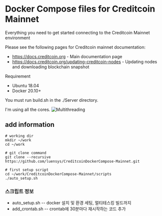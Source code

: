 # Docker Compose files for Creditcoin Mainnet

Everything you need to get started connecting to the Creditcoin Mainnet environment

Please see the following pages for Creditcoin mainnet documentation:

- https://docs.creditcoin.org - Main documentation page
- https://docs.creditcoin.org/updating-creditcoin-nodes - Updating nodes and downloading blockchain snapshot

Requirement

- Ubuntu 18.04
- Docker 20.10+

You must run build.sh in the ./Server directory.

I'm using all the cores.
![Multithreading](https://user-images.githubusercontent.com/19469291/128811623-c0c66a92-8150-455a-b3a6-e6cd96adb0d3.png)

## add information

```
# working dir
mkdir ~/work
cd ~/work

# git clone command
git clone --recursive https://github.com/luensys/CreditcoinDockerCompose-Mainnet.git

# first setup script
cd ~/work/CreditcoinDockerCompose-Mainnet/scripts
./auto_setup.sh

```

### 스크립트 정보

- auto_setup.sh
  -- docker 설치 및 환경 세팅, 멀티테스킹 빌드까지
- add_crontab.sh
  -- crontab에 30분마다 재시작하는 코드 추가
